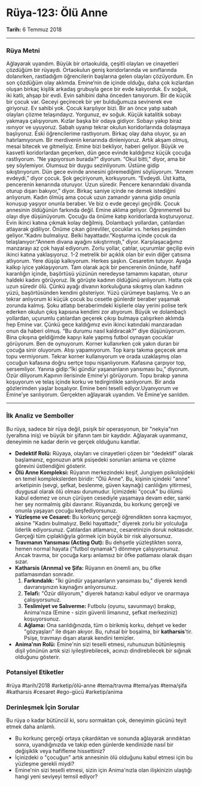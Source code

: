 # Rüya-123: Ölü Anne
**Tarih:** 6 Temmuz 2018

---
### Rüya Metni

Ağlayarak uyandım. Büyük bir ortaokulda, çeşitli olayları ve cinayetleri çözdüğüm bir rüyaydı. Ortaokulun geniş koridorlarında ve sınıflarında dolanırken, rastladığım öğrencilerin başlarına gelen olayları çözüyordum. En son çözdüğüm olay aklımda. Emine’nin de içinde olduğu, daha çok kızlardan oluşan birkaç kişilik arkadaş grubuyla gece bir evde kalıyorduk. Ev soğuk, iki katlı, ahşap bir evdi. Evin sahibini daha önceden tanıyorum. Bir de küçük bir çocuk var. Geceyi geçirecek bir yer bulduğumuza sevinerek eve giriyoruz. Ev sahibi yok. Çocuk karşılıyor bizi. Bir an önce yatıp sabah olayları çözme telaşındayız. Yorgunuz, ev soğuk. Küçük katalitik sobayı yakmaya çalışıyorum. Kızlar başka bir odaya gidiyor. Sobayı yakıp biraz ısınıyor ve uyuyoruz. Sabah uyanıp tekrar okulun koridorlarında dolaşmaya başlıyoruz. Eski öğrencilerime rastlıyorum. Birkaç olay daha oluyor, şu an hatırlamıyorum. Bir merdivenin kenarında dinleniyoruz. Artık akşam olmuş, mesai bitecek ve gitmeliyiz. Emine bizi bekliyor, haberi geliyor. Büyük ve kasvetli koridorlardan geçerken, dün gece evinde kaldığımız küçük çocuğa rastlıyorum.
“Ne yapıyorsun burada?” diyorum.
“Okul bitti,” diyor, ama bir şey söylemiyor. Olumsuz bir duygu sezinliyorum. Üstüne gidip sıkıştırıyorum. Dün gece evinde annesini göremediğimi söylüyorum. “Annem evdeydi,” diyor çocuk. Şok geçiriyorum, korkuyorum. “Evdeydi. Üst katta, pencerenin kenarında oturuyor. Uzun süredir. Pencere kenarındaki divanda oturup dışarı bakıyor,” diyor. Birkaç saniye içinde ne demek istediğini anlıyorum. Kadın ölmüş ama çocuk uzun zamandır yanına gidip onunla konuşup yaşıyor onunla beraber. Ve biz o evde geceyi geçirdik. Çocuk annesinin öldüğünün farkında değil. Emine aklıma geliyor. Öğrenmemeli bu olayı diye düşünüyorum. Çocuğu da önüme katıp koridorlarda koşturuyoruz. Evin ikinci katına çıkmak kolay değilmiş. Dolambaçlı yollardan, çatılardan atlayarak gidiliyor. Önüme çıkan görevliler, çocuklar vs. herkes peşimden geliyor.“Kadını bulmalıyız. Belki hayattadır.”Koşturma içinde çocuk da telaşlanıyor:“Annem divana ayağını sıkıştırmıştı,” diyor. Karşılaşacağımız manzarayı az çok hayal ediyorum. Zorlu yollar, çatılar, uçurumlar geçilip evin ikinci katına yaklaşıyoruz. 1-2 metrelik bir açıklık olan bir evin diğer çatısına atlıyorum. Yere düşüp kalkıyorum. Herkes şaşkın. Cesaretim tutuyor. Ayağa kalkıp iyice yaklaşıyorum. Tam olarak açık bir pencerenin önünde, hafif karanlığın içinde, başörtüsü yüzünün neredeyse tamamını kapatan, oturur haldeki kadını görüyoruz. İlk görüşte kadının öldüğünü anlıyorum. Hatta çok uzun süredir ölü. Çünkü ayağı divanın korkuluğuna sıkışmış olan kadının yüzü, başörtüsünden kendini gösteriyor. Yüzü çürümeye başlamış. Ve o an tekrar anlıyorum ki küçük çocuk bu cesetle günlerdir beraber yaşamak zorunda kalmış. Şoku atlatıp beraberimdeki kişilerle olay yerini polise terk ederken okulun çıkış kapısına kendimi zor atıyorum. Büyük ve dolambaçlı yollardan, uçurumlu çatılardan geçerek çıkışı bulmaya çalışırken aklımda hep Emine var. Çünkü gece kaldığımız evin ikinci katındaki manzaradan onun da haberi olmuş. “Bu durumu nasıl kaldıracak?” diye düşünüyorum. Bina çıkışına geldiğimde kapıyı kale yapmış futbol oynayan çocuklar görüyorum. Ben de oynuyorum. Korner kullanırken çok yakın duran bir çocuğa sinir oluyorum. Atışı yapamıyorum. Top karşı takıma geçecek ama topu vermiyorum. Tekrar korner kullanıyorum ve orada uzaklaşmış olan çocuğun kafasına doğru sertçe topu nişanlıyorum. Kafasına çarpıyor top, sersemliyor. Yanına gidip:“İki gündür yaşananların yansıması bu,” diyorum.
Özür diliyorum.Kapının ilerisinde Emine’yi görüyorum. Topu bırakıp yanına koşuyorum ve telaş içinde korku ve tedirginlikle sarılıyorum. Bir anda gözlerimden yaşlar boşalıyor. Emine beni teselli ediyor.Uyanıyorum ve Emine’ye sarılıyorum. Gerçekten ağlayarak uyandım. Ve Emine’ye sarıldım.

---
### İlk Analiz ve Semboller

Bu rüya, sadece bir rüya değil, psişik bir operasyonun, bir "nekyia"nın (yeraltına iniş) ve büyük bir şifanın tam bir kaydıdır. Ağlayarak uyanmanız, deneyimin ne kadar derin ve gerçek olduğunu kanıtlar.

* **Dedektif Rolü:** Rüyaya, olayları ve cinayetleri çözen bir "dedektif" olarak başlamanız, egonuzun artık psişedeki sorunları anlama ve çözme görevini üstlendiğini gösterir.
* **Ölü Anne Kompleksi:** Rüyanın merkezindeki keşif, Jungiyen psikolojideki en temel komplekslerden biridir: "Ölü Anne". Bu, kişinin içindeki "anne" arketipinin (sevgi, şefkat, beslenme, güven kaynağı) canlılığını yitirmesi, duygusal olarak ölü olması durumudur. İçimizdeki "çocuk" bu ölümü kabul edemez ve onun çürüyen cesediyle yaşamaya devam eder, sanki her şey normalmiş gibi davranır. Rüyanızda, bu korkunç gerçeği ve onunla yaşayan çocuğu keşfediyorsunuz.
* **Yüzleşme ve Cesaret:** Bu korkunç gerçeği öğrendikten sonra kaçmıyor, aksine "Kadını bulmalıyız. Belki hayattadır," diyerek zorlu bir yolculuğa liderlik ediyorsunuz. Çatılardan atlamanız, cesaretinizin doruk noktasıdır. Gerçeği tüm çıplaklığıyla görmek için büyük bir risk alıyorsunuz.
* **Travmanın Yansıması (Acting Out):** Bu dehşetle yüzleştikten sonra, hemen normal hayata ("futbol oynamak") dönmeye çalışıyorsunuz. Ancak travma, bir çocuğa karşı anlamsız bir öfke patlaması olarak dışarı sızar.
* **Katharsis (Arınma) ve Şifa:** Rüyanın en önemli anı, bu öfke patlamasından sonradır.
    1.  **Farkındalık:** "İki gündür yaşananların yansıması bu," diyerek kendi davranışınızın kaynağını anlıyorsunuz.
    2.  **Telafi:** "Özür diliyorum," diyerek hatanızı kabul ediyor ve onarmaya çalışıyorsunuz.
    3.  **Teslimiyet ve Salıverme:** Futbolu (oyunu, savunmayı) bırakıp, Anima'nıza (Emine - sizin güvenli limanınız, şefkat merkeziniz) koşuyorsunuz.
    4.  **Ağlama:** Ona sarıldığınızda, tüm o birikmiş korku, dehşet ve keder "gözyaşları" ile dışarı akıyor. Bu, ruhsal bir boşalma, bir **katharsis**'tir. Psişe, travmayı dışarı atarak kendini temizler.
* **Anima'nın Rolü:** Emine'nin sizi teselli etmesi, ruhunuzun bütünleşmiş dişil yönünün artık sizi iyileştirebilecek, acınızı dindirebilecek bir sığınak olduğunu gösterir.

### Potansiyel Etiketler
#rüya #tarih/2018 #arketip/ölü-anne #tema/travma #tema/yas #tema/şifa #katharsis #cesaret #ego-gücü #arketip/anima

### Derinleşmek İçin Sorular

Bu rüya o kadar bütüncül ki, soru sormaktan çok, deneyimin gücünü teyit etmek daha anlamlı.
* Bu korkunç gerçeği ortaya çıkardıktan ve sonunda ağlayarak arındıktan sonra, uyandığınızda ve takip eden günlerde kendinizde nasıl bir değişiklik veya hafifleme hissettiniz?
* İçinizdeki o "çocuğun" artık annesinin ölü olduğunu kabul etmesi için bu yüzleşme gerekli miydi?
* Emine'nin sizi teselli etmesi, sizin için Anima'nızla olan ilişkinizin ulaştığı hangi yeni seviyeyi temsil ediyor?